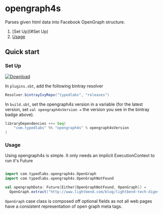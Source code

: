 # opengraph4s

Parses given html data into Facebook OpenGraph structure.

1. [Set Up](#Set Up)
2. [Usage](#usage)

## Quick start

### Set Up

[ ![Download](https://api.bintray.com/packages/typedlabs/releases/opengraph4s/images/download.svg) ](https://bintray.com/typedlabs/releases/opengraph4s/_latestVersion)

In `plugins.sbt`, add the following bintray resolver

```scala
Resolver.bintrayIvyRepo("typedlabs", "releases")
```

In `build.sbt`, set the opengraph4s version in a variable (for the latest version, set `val opengraph4sVersion =` the version you see
in the bintray badge above).

```scala
libraryDependencies ++= Seq(
    "com.typedlabs" %% "opengraph4s" % opengraph4sVersion
)
```

### Usage

Using opengraph4s is simple. It only needs an implicit ExecutionContext to run it's Future

```scala

import com.typedlabs.opengraph4s.OpenGraph
import com.typedlabs.opengraph4s.OpenGraphNotFound

val opengraphData: Future[Either[OpenGraphNotFound, OpenGraph]] = 
  OpenGraph.extract("http://www.lightbend.com/blog/lightbend-tech-digest-march-2017")

```

`OpenGraph` case class is composed off optional fields as not all web pages have a consistent representation of open graph meta tags.

